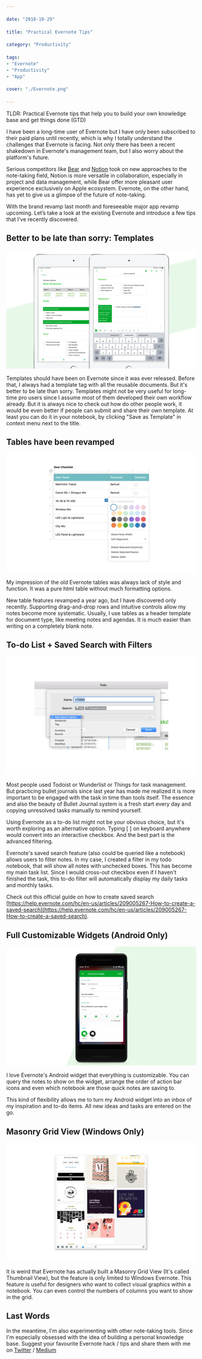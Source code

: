 ```yaml
---

date: "2018-10-29"

title: "Practical Evernote Tips"

category: "Productivity"

tags: 
- "Evernote"
- "Productivity"
- "App" 

cover: "./Evernote.png"

---
```



TLDR: Practical Evernote tips that help you to build your own knowledge base and get things done (GTD)

I have been a long-time user of Evernote but I have only been subscribed to their paid plans until recently, which is why I totally understand the challenges that Evernote is facing. Not only there has been a recent shakedown in Evernote's management team, but I also worry about the platform's future. 

Serious competitors like [Bear](https://itunes.apple.com/us/app/bear/id1016366447?mt=8) and [Notion](https://www.notion.so/?r=03ba56842b4b42a2916de481e0aa9754) took on new approaches to the note-taking field, Notion is more versatile in collaboration, especially in project and data management, while Bear offer more pleasant user experience exclusively on Apple ecosystem. Evernote, on the other hand, has yet to give us a glimpse of the future of note-taking. 

With the brand revamp last month and foreseeable major app revamp upcoming. Let’s take a look at the existing Evernote and introduce a few tips that I’ve recently discovered.

## Better to be late than sorry: **Templates**

![](./Template.png)

Templates should have been on Evernote since it was ever released. Before that, I always had a template tag with all the reusable documents. But it's better to be late than sorry. Templates might not be very useful for long-time pro users since I assume most of them developed their own workflow already. But it is always nice to check out how do other people work, it would be even better if people can submit and share their own template. At least you can do it in your notebook, by clicking "Save as Template" in context menu next to the title. 

## **Tables have been revamped**

![](./Tables.png)

My impression of the old Evernote tables was always lack of style and function. It was a pure html table without much formatting options.

New table features revamped a year ago, but I have discovered only recently. Supporting drag-and-drop rows and intuitive controls allow my notes become more systematic. Usually, I use tables as a header template for document type, like meeting notes and agendas. It is much easier than writing on a completely blank note. 

## **To-do List + Saved Search with Filters**

![](./Saved-Search.png)

Most people used Todoist or Wunderlist or Things for task management. But practicing bullet journals since last year has made me realized it is more important to be engaged with the task in time than tools itself. The essence and also the beauty of Bullet Journal system is a fresh start every day and copying unresolved tasks manually to remind yourself.  

Using Evernote as a to-do list might not be your obvious choice, but it's worth exploring as an alternative option. Typing [ ] on keyboard anywhere would convert into an interactive checkbox. And the best part is the advanced filtering. 

Evernote's saved search feature (also could be queried like a notebook) allows users to filter notes. In my case, I created a filter in my todo notebook, that will show all notes with unchecked boxes. This has become my main task list. Since I would cross-out checkbox even if I haven't finished the task, this to-do filter will automatically display my daily tasks and monthly tasks. 

Check out this official guide on how to create saved search [https://help.evernote.com/hc/en-us/articles/209005267-How-to-create-a-saved-search](https://help.evernote.com/hc/en-us/articles/209005267-How-to-create-a-saved-search). 

## Full Customizable Widgets (Android Only)

![](./Widgets.png)

I love Evernote's Android widget that everything is customizable. You can query the notes to show on the widget, arrange the order of action bar icons and even which notebook are those quick notes are saving to. 

This kind of flexibility allows me to turn my Android widget into an inbox of my inspiration and to-do items.  All new ideas and tasks are entered on the go. 

## Masonry Grid View (Windows Only)

![](./Masonry.png)

It is weird that Evernote has actually built a Masonry Grid View (It's called Thumbnail View), but the feature is only limited to Windows Evernote.  This feature is useful for designers who want to collect visual graphics within a notebook. You can even control the numbers of columns you want to show in the grid.

## Last Words

In the meantime, I'm also experimenting with other note-taking tools. Since I'm especially obsessed with the idea of building a personal knowledge base. Suggest your favourite Evernote hack / tips and share them with me on [Twitter](http://twitter.com/desktopofsamuel) / [Medium](http://medium.com/@desktopofsamuel)
